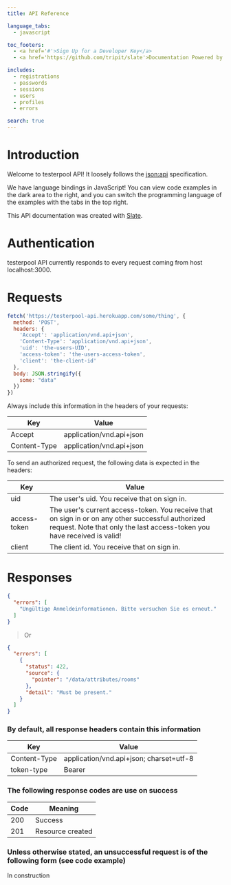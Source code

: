 ```yaml
---
title: API Reference

language_tabs:
  - javascript

toc_footers:
  - <a href='#'>Sign Up for a Developer Key</a>
  - <a href='https://github.com/tripit/slate'>Documentation Powered by Slate</a>

includes:
  - registrations
  - passwords
  - sessions
  - users
  - profiles
  - errors

search: true
---
```


# Introduction

Welcome to testerpool API! It loosely follows the [json:api](http://jsonapi.org/) specification.

We have language bindings in JavaScript! You can view code examples in the dark area to the right, and you can switch the programming language of the examples with the tabs in the top right.

This API documentation was created with [Slate](https://github.com/tripit/slate).


# Authentication

testerpool API currently responds to every request coming from host localhost:3000.


# Requests

```javascript
fetch('https://testerpool-api.herokuapp.com/some/thing', {
  method: 'POST',
  headers: {
    'Accept': 'application/vnd.api+json',
    'Content-Type': 'application/vnd.api+json',
    'uid': 'the-users-UID',
    'access-token': 'the-users-access-token',
    'client': 'the-client-id'
  },
  body: JSON.stringify({
    some: "data"
  })
})
```

Always include this information in the headers of your requests:

Key | Value
--- | -----
Accept | application/vnd.api+json
Content-Type | application/vnd.api+json

To send an authorized request, the following data is expected in the headers:

Key | Value
--- | -----
uid | The user's uid. You receive that on sign in.
access-token | The user's current access-token. You receive that on sign in or on any other successful authorized request. Note that only the last access-token you have received is valid!
client | The client id. You receive that on sign in.


# Responses

```json
{
  "errors": [
    "Ungültige Anmeldeinformationen. Bitte versuchen Sie es erneut."
  ]
}
```

> Or

```json
{
  "errors": [
    { 
      "status": 422,
      "source": {
        "pointer": "/data/attributes/rooms"
      },
      "detail": "Must be present."
    }
  ]
}
```

### By default, all response headers contain this information

Key | Value
--- | -----
Content-Type | application/vnd.api+json; charset=utf-8
token-type | Bearer

### The following response codes are use on success

Code | Meaning
---- | -------
200 | Success
201 | Resource created

### Unless otherwise stated, an unsuccessful request is of the following form (see code example)

<aside class="warning">
In construction
</aside>
